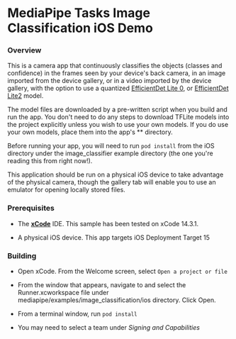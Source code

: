 # MediaPipe Tasks Image Classification iOS Demo

### Overview

This is a camera app that continuously classifies the objects (classes and confidence) in the frames seen by your device's back camera, in an image imported from the device gallery,  or in a video imported by the device gallery, with the option to use a quantized [EfficientDet Lite 0](https://storage.googleapis.com/mediapipe-tasks/object_detector/efficientdet_lite0_uint8.tflite), or [EfficientDet Lite2](https://storage.googleapis.com/mediapipe-tasks/object_detector/efficientdet_lite2_uint8.tflite) model.

The model files are downloaded by a pre-written script when you build and run the app. You don't need to do any steps to download TFLite models into the project explicitly unless you wish to use your own models. If you do use your own models, place them into the app's ** directory.

Before running your app, you will need to run `pod install` from the iOS directory under the image_classifier example directory (the one you're reading this from right now!).

This application should be run on a physical iOS device to take advantage of the physical camera, though the gallery tab will enable you to use an emulator for opening locally stored files.

### Prerequisites

*   The **[xCode](https://apps.apple.com/us/app/xcode/id497799835)** IDE. This sample has been tested on xCode 14.3.1.

*   A physical iOS device. This app targets iOS Deployment Target 15

### Building

*   Open xCode. From the Welcome screen, select `Open a project or file`

*   From the window that appears, navigate to and select
    the Runner.xcworkspace file under mediapipe/examples/image_classification/ios directory. Click Open. 

*   From a terminal window, run `pod install`

*   You may need to select a team under *Signing and Capabilities*